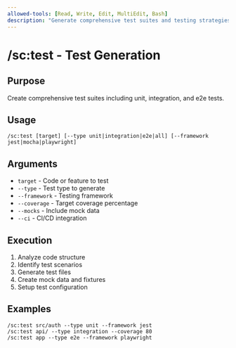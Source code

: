 ```yaml
---
allowed-tools: [Read, Write, Edit, MultiEdit, Bash]
description: "Generate comprehensive test suites and testing strategies"
---
```


# /sc:test - Test Generation

## Purpose
Create comprehensive test suites including unit, integration, and e2e tests.

## Usage
```
/sc:test [target] [--type unit|integration|e2e|all] [--framework jest|mocha|playwright]
```

## Arguments
- `target` - Code or feature to test
- `--type` - Test type to generate
- `--framework` - Testing framework
- `--coverage` - Target coverage percentage
- `--mocks` - Include mock data
- `--ci` - CI/CD integration

## Execution
1. Analyze code structure
2. Identify test scenarios
3. Generate test files
4. Create mock data and fixtures
5. Setup test configuration

## Examples
```
/sc:test src/auth --type unit --framework jest
/sc:test api/ --type integration --coverage 80
/sc:test app --type e2e --framework playwright
```